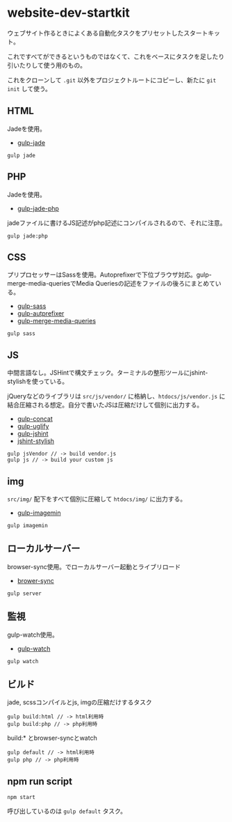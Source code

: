 # website-dev-startkit

ウェブサイト作るときによくある自動化タスクをプリセットしたスタートキット。

これですべてができるというものではなくて、これをベースにタスクを足したり引いたりして使う用のもの。

これをクローンして `.git` 以外をプロジェクトルートにコピーし、新たに `git init` して使う。

## HTML

Jadeを使用。

- [gulp-jade](https://www.npmjs.com/package/gulp-jade)

```
gulp jade
```

## PHP

Jadeを使用。

- [gulp-jade-php](https://www.npmjs.com/package/gulp-jade-php)

jadeファイルに書けるJS記述がphp記述にコンパイルされるので、それに注意。

```
gulp jade:php
```

## CSS

プリプロセッサーはSassを使用。Autoprefixerで下位ブラウザ対応。gulp-merge-media-queriesでMedia Queriesの記述をファイルの後ろにまとめている。

- [gulp-sass](https://www.npmjs.com/package/gulp-sass)
- [gulp-autprefixer](https://www.npmjs.com/package/gulp-autoprefixer)
- [gulp-merge-media-queries](https://www.npmjs.com/package/gulp-merge-media-queries)

```
gulp sass
```

## JS

中間言語なし。JSHintで構文チェック。ターミナルの整形ツールにjshint-stylishを使っている。

jQueryなどのライブラリは `src/js/vendor/` に格納し、`htdocs/js/vendor.js` に結合圧縮される想定。自分で書いたJSは圧縮だけして個別に出力する。

- [gulp-concat](https://www.npmjs.com/package/gulp-concat)
- [gulp-uglify](https://www.npmjs.com/package/gulp-uglify)
- [gulp-jshint](https://www.npmjs.com/package/gulp-jshint)
- [jshint-stylish](https://github.com/sindresorhus/jshint-stylish)

```
gulp jsVendor // -> build vendor.js
gulp js // -> build your custom js
```

## img

`src/img/` 配下をすべて個別に圧縮して `htdocs/img/` に出力する。

- [gulp-imagemin](https://www.npmjs.com/package/gulp-imagemin)

```
gulp imagemin
```

## ローカルサーバー

browser-sync使用。でローカルサーバー起動とライブリロード

- [brower-sync](https://www.npmjs.com/package/browser-sync)

```
gulp server
```

## 監視

gulp-watch使用。

- [gulp-watch](https://www.npmjs.com/package/gulp-watch)

```
gulp watch
```

## ビルド

jade, scssコンパイルとjs, imgの圧縮だけするタスク

```
gulp build:html // -> html利用時
gulp build:php // -> php利用時
```

build:* とbrowser-syncとwatch

```
gulp default // -> html利用時
gulp php // -> php利用時
```

## npm run script

```
npm start
```

呼び出しているのは `gulp default` タスク。
